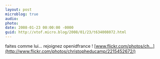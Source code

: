 ```yaml
---
layout: post
microblog: true
audio: 
photo: 
date: 2008-01-23 00:00:00 -0000
guid: http://xtof.micro.blog/2008/01/23/t634008072.html
---
```

faites comme lui... rejoignez openidfrance !  [www.flickr.com/photos/ch...](http://www.flickr.com/photos/christopheducamp/2215452672/)
